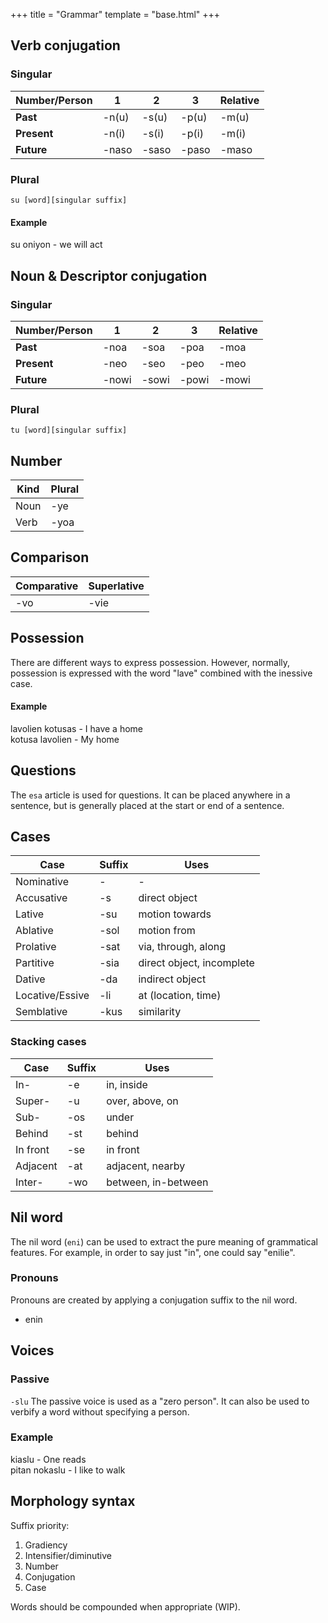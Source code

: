 +++
title = "Grammar"
template = "base.html"
+++
## Verb conjugation

### Singular
| Number/Person | 1     | 2     | 3     | Relative |
| ------------- | ----- | ----- | ----- | -------- |
| **Past**      | -n(u) | -s(u) | -p(u) | -m(u)    |
| **Present**   | -n(i) | -s(i) | -p(i) | -m(i)    |
| **Future**    | -naso | -saso | -paso | -maso    |

### Plural
`su [word][singular suffix]`

#### Example
su oniyon - we will act

## Noun & Descriptor conjugation

### Singular
| Number/Person | 1     | 2     | 3     | Relative |
| ------------- | ----- | ----- | ----- | -------- |
| **Past**      | -noa  | -soa  | -poa  | -moa     |
| **Present**   | -neo  | -seo  | -peo  | -meo     |
| **Future**    | -nowi | -sowi | -powi | -mowi    |

### Plural
`tu [word][singular suffix]`

## Number

| Kind | Plural |
| ---- | ------ |
| Noun | -ye    |
| Verb | -yoa   |

## Comparison

| Comparative | Superlative |
| ----------- | ----------- |
| -vo         | -vie        |

## Possession

There are different ways to express possession.
However, normally, possession is expressed
with the word "lave" combined with the inessive
case.

#### Example

lavolien kotusas - I have a home  
kotusa lavolien - My home

## Questions

The `esa` article is used for questions. It can be placed
anywhere in a sentence, but is generally placed at the start
or end of a sentence.

## Cases

| Case            | Suffix | Uses                      |
| --------------- | ------ | ------------------------- |
| Nominative      | -      | -                         |
| Accusative      | -s     | direct object             |
| Lative          | -su    | motion towards            |
| Ablative        | -sol   | motion from               |
| Prolative       | -sat   | via, through, along       |
| Partitive       | -sia   | direct object, incomplete |
| Dative          | -da    | indirect object           |
| Locative/Essive | -li    | at (location, time)       |
| Semblative      | -kus   | similarity                |

### Stacking cases

| Case     | Suffix | Uses                |
| -------- | ------ | ------------------- |
| In-      | -e     | in, inside          |
| Super-   | -u     | over, above, on     |
| Sub-     | -os    | under               |
| Behind   | -st    | behind              |
| In front | -se    | in front            |
| Adjacent | -at    | adjacent, nearby    |
| Inter-   | -wo    | between, in-between |

## Nil word

The nil word (`eni`) can be used to extract the pure meaning
of grammatical features. For example, in order to say just "in",
one could say "enilie".

### Pronouns

Pronouns are created by applying a conjugation suffix to the
nil word.

* enin

## Voices

### Passive

`-slu`
The passive voice is used as a "zero person". It can also be used
to verbify a word without specifying a person.

### Example

kiaslu - One reads  
pitan nokaslu - I like to walk

## Morphology syntax

Suffix priority:

1. Gradiency
2. Intensifier/diminutive
3. Number
4. Conjugation
5. Case

Words should be compounded when appropriate (WIP).